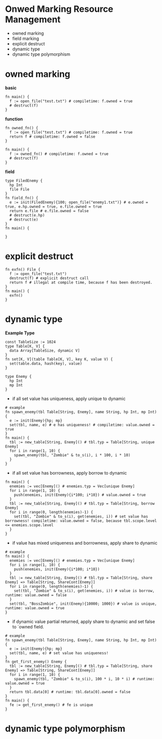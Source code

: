 
# Onwed Marking Resource Management

- owned marking
- field marking
- explicit destruct
- dynamic type
- dynamic type polymorphism

# owned marking

**basic**
```
fn main() {
  f := open_file("test.txt") # compiletime: f.owned = true
  # destruct(f)
}
```

**function**
```
fn owned_fn() {
  f := open_file("test.txt") # compiletime: f.owned = true
  return f # compiletime: f.owned = false
}

fn main() {
  f := owned_fn() # compiletime: f.owned = true
  # destruct(f)
}
```

**field**
```
type FiledEnemy {
  hp Int
  file File
}
fn field_fn() {
  e := init(FiledEnemy){100; open_file("enemy1.txt")} # e.owned = true, e.hp.owned = true, e.file.owned = true
  return e.file # e.file.owned = false
  # destruct(e.hp)
  # destruct(e)
}
fn main() {
  
}
```

# explicit destruct

```
fn exfn() File {
  f := open_file("test.txt")
  destruct(f) # explicit destruct call
  return f # illegal at compile time, because f has been destroyed.
}
fn main() {
  exfn()
}
```

# dynamic type

**Example Type**

```
const TableSize := 1024
type Table[K, V] {
  data Array[TableSize, dynamic V]
}
fn set[K, V](table Table[K, V], key K, value V) {
  set(table.data, hash(key), value)
}

type Enemy {
  hp Int
  mp Int
}
```

- if all set value has uniqueness, apply unique to dynamic

```
# example
fn spawn_enemy(tbl Table[String, Enemy], name String, hp Int, mp Int) {
  e := init(Enemy){hp; mp}
  set(tbl, name, e) # e has uniqueness! # compiletime: value.owned = true
}
fn main() {
  tbl := new_table[String, Enemy]() # tbl.typ = Table[String, unique Enemy]
  for i in range(1, 10) {
    spawn_enemy(tbl, "Zombie" & to_s(i), i * 100, i * 10)
  }
}
```

- if all set value has borrowness, apply borrow to dynamic

```
fn main() {
  enemies := vec[Enemy]() # enemies.typ = Vec[unique Enemy]
  for i in range(1, 10) {
    push(enemies, init(Enemy){i*100; i*10}) # value.owned = true
  }
  tbl := new_table[String, Enemy]() # tbl.typ = Table[String, borrow Enemy]
  for i in range(0, length(enemies)-1) {
    set(tbl, "Zombie" & to_s(i), get(enemies, i)) # set value has borrowness! compiletime: value.owned = false, because tbl.scope.level <= enemies.scope.level
  }
}
```

- if value has mixed uniqueness and borrowness, apply share to dynamic

```
# example
fn main() {
  enemies := vec[Enemy]() # enemies.typ = Vec[unique Enemy]
  for i in range(1, 10) {
    push(enemies, init(Enemy){i*100; i*10})
  }
  tbl := new_table[String, Enemy]() # tbl.typ = Table[String, share Enemy] => Table[String, ShareCont[Enemy]]
  for i in range(0, length(enemies)-1) {
    set(tbl, "Zombie" & to_s(i), get(enemies, i)) # value is borrow, runtime: value.owned = false
  }
  set(tbl, "BossZombie", init(Enemy){10000; 1000}) # value is unique, runtime: value.owned = true
}
```

- if dynamic value partial returned, apply share to dynamic and set false to `owned field.

```
# example
fn spawn_enemy(tbl Table[String, Enemy], name String, hp Int, mp Int) {
  e := init(Enemy){hp; mp}
  set(tbl, name, e) # set value has uniqueness!
}
fn get_first_enemy() Enemy {
  tbl := new_table[String, Enemy]() # tbl.typ = Table[String, share Enemy] => Table[String, ShareCont[Enemy]]
  for i in range(1, 10) {
    spawn_enemy(tbl, "Zombie" & to_s(i), 100 * i, 10 * i) # runtime: value.owned = true
  }
  return tbl.data[0] # runtime: tbl.data[0].owned = false
}
fn main() {
  fe := get_first_enemy() # fe is unique
}
```

# dynamic type polymorphism
